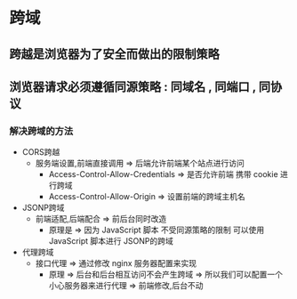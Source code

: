 # 跨域
## 跨越是浏览器为了安全而做出的限制策略
## 浏览器请求必须遵循同源策略 : 同域名 , 同端口 , 同协议

### 解决跨域的方法
- CORS跨越
    - 服务端设置,前端直接调用 => 后端允许前端某个站点进行访问
      - Access-Control-Allow-Credentials =>  是否允许前端 携带 cookie 进行跨域
      - Access-Control-Allow-Origin => 设置前端的跨域主机名
- JSONP跨域
    - 前端适配,后端配合 => 前后台同时改造
        - 原理是 => 因为 JavaScript 脚本 不受同源策略的限制 可以使用 JavaScript 脚本进行 JSONP的跨域
- 代理跨域  
    - 接口代理 => 通过修改 nginx 服务器配置来实现
        - 原理 => 后台和后台相互访问不会产生跨域 => 所以我们可以配置一个小心服务器来进行代理  => 前端修改,后台不动